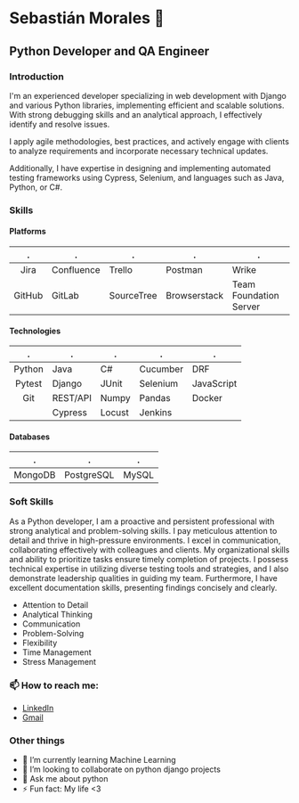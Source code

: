 # Sebastián Morales :dragon:
## Python Developer and QA Engineer
### Introduction
I'm an experienced developer specializing in web development with Django and various Python libraries, implementing efficient and scalable solutions. With strong debugging skills and an analytical approach, I effectively identify and resolve issues.

I apply agile methodologies, best practices, and actively engage with clients to analyze requirements and incorporate necessary technical updates.

Additionally, I have expertise in designing and implementing automated testing frameworks using Cypress, Selenium, and languages such as Java, Python, or C#.

### Skills

#### Platforms


|  	   .      |       .     |       .    	|       .       |           .             |
|:---------:	|------------	|------------	|--------------	|------------------------	|
|    Jira   	| Confluence 	|   Trello   	|    Postman   	|          Wrike         	|
|   GitHub  	|   GitLab   	| SourceTree 	| Browserstack 	| Team Foundation Server 	|


#### Technologies

|     .     |       .       |      .    |       .       |       .       |
|:-----:    |------------   |---------  |--------------	|--------------	|
|   Python  |   Java        |   C#      |   Cucumber    |   DRF         |
|   Pytest  |   Django      |   JUnit   |   Selenium  	|   JavaScript  |
|   Git     |   REST/API    |   Numpy   |   Pandas 	    |   Docker      |
|           |   Cypress     |   Locust  |   Jenkins 	  |               |


#### Databases

|     .     |       .       |     .     |
|:-----:    |------------   |---------  |
|   MongoDB |   PostgreSQL  |   MySQL   |


### Soft Skills
As a Python developer, I am a proactive and persistent professional with strong analytical and problem-solving
skills. I pay meticulous attention to detail and thrive in high-pressure environments. I excel in communication,
collaborating effectively with colleagues and clients. My organizational skills and ability to prioritize tasks ensure
timely completion of projects. I possess technical expertise in utilizing diverse testing tools and strategies, and I
also demonstrate leadership qualities in guiding my team. Furthermore, I have excellent documentation skills,
presenting findings concisely and clearly.

- Attention to Detail 
- Analytical Thinking 
- Communication 
- Problem-Solving 
- Flexibility
- Time Management 
- Stress Management

### 📫 How to reach me:
- [LinkedIn](https://www.linkedin.com/in/sebasti%C3%A1n-morales-delgado-33902b1a1/)
- [Gmail](mailto:sebasmoralesd@gmail.com)

### Other things
- 🌱 I’m currently learning Machine Learning
- 👯 I’m looking to collaborate on python django projects
- 💬 Ask me about python
- ⚡ Fun fact: My life <3
